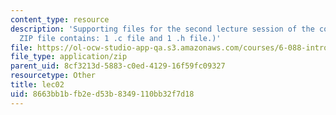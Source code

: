 ```yaml
---
content_type: resource
description: 'Supporting files for the second lecture session of the course.  (This
  ZIP file contains: 1 .c file and 1 .h file.)'
file: https://ol-ocw-studio-app-qa.s3.amazonaws.com/courses/6-088-introduction-to-c-memory-management-and-c-object-oriented-programming-january-iap-2010/8663bb1bfb2ed53b8349110bb32f7d18_lec02.zip
file_type: application/zip
parent_uid: 8cf3213d-5883-c0ed-4129-16f59fc09327
resourcetype: Other
title: lec02
uid: 8663bb1b-fb2e-d53b-8349-110bb32f7d18
---
```

